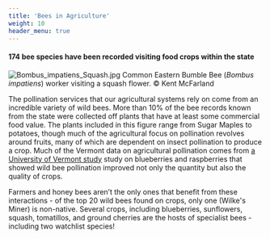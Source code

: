 ```yaml
---
title: 'Bees in Agriculture'
weight: 10
header_menu: true
---
```

<div class="lead">
  <h4>174 bee species have been recorded visiting food crops within the state</h4>
</div>

<div class="row">
  <div class="col-lg-6">
    <img
      src="https://stateofbees.vtatlasoflife.org/images/Bombus_impatiens_Squash.jpg"
      alt="Bombus_impatiens_Squash.jpg"
      title="Common Eastern Bumble Bee (Bombus impatiens) visiting a squash flower."
      >
      <label class="image-caption">Common Eastern Bumble Bee (<i>Bombus impatiens</i>) worker visiting a squash flower. © Kent McFarland</label>
  </div>
  <div class="col-lg-6">
    <p>
    The pollination services that our agricultural systems rely on come from an incredible variety of wild bees. More than 10% of the bee records known from the state were collected off plants that have at least some commercial food value. The plants included in this figure range from Sugar Maples to potatoes, though much of the agricultural focus on pollination revolves around fruits, many of which are dependent on insect pollination to produce a crop. Much of the Vermont data on agricultural pollination comes from <a href="https://www.sciencedirect.com/science/article/abs/pii/S0167880918304419" target="blank_"><u> a University of Vermont study</u></a> study on blueberries and raspberries that showed wild bee pollination improved not only the quantity but also the quality of crops.
    </p>
    <p>
    Farmers and honey bees aren’t the only ones that benefit from these interactions - of the top 20 wild bees found on crops, only one (Wilke's Miner) is non-native. Several crops, including blueberries, sunflowers, squash, tomatillos, and ground cherries are the hosts of specialist bees - including two watchlist species!
    </p>
  </div>
</div>
